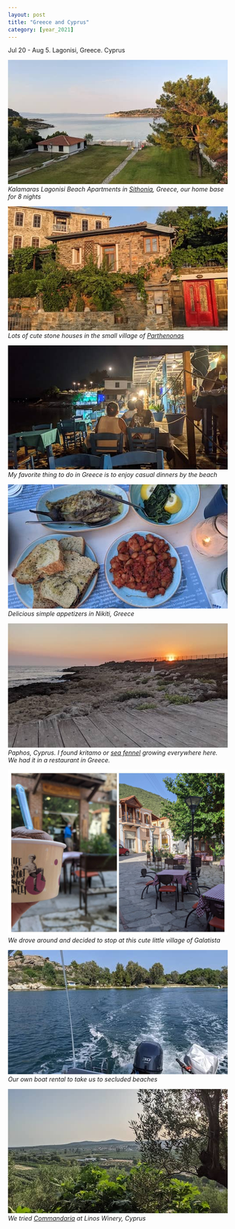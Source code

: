 ```yaml
---
layout: post
title: "Greece and Cyprus"
category: [year_2021]
---
```

Jul 20 - Aug 5. Lagonisi, Greece. Cyprus

![](images/greece7.jpg)
_Kalamaras Lagonisi Beach Apartments in [Sithonia](https://en.wikipedia.org/wiki/Sithonia), Greece, our home base for 8 nights_

![](images/greece6.jpg)
_Lots of cute stone houses in the small village of [Parthenonas](https://sithoniagreece.com/halkidiki/neos-marmaras/see/parthenonas-sithonia-halkidiki/)_

![](images/greece5.jpg)
_My favorite thing to do in Greece is to enjoy casual dinners by the beach_

![](images/greece4.jpg)
_Delicious simple appetizers in Nikiti, Greece_

![](images/cyprus1.jpg)
_Paphos, Cyprus. I found kritamo or [sea fennel](https://en.wikipedia.org/wiki/Crithmum) growing everywhere here. We had it in a restaurant in Greece._

![](images/greece3.jpg)
_We drove around and decided to stop at this cute little village of Galatista_

![](images/greece2.jpg)
_Our own boat rental to take us to secluded beaches_

![](images/greece1.jpg)
_We tried [Commandaria](https://en.wikipedia.org/wiki/Commandaria) at Linos Winery, Cyprus_